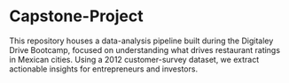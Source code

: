 # Capstone-Project
This repository houses a data-analysis pipeline built during the Digitaley Drive Bootcamp, focused on understanding what drives restaurant ratings in Mexican cities. Using a 2012 customer-survey dataset, we extract actionable insights for entrepreneurs and investors.
